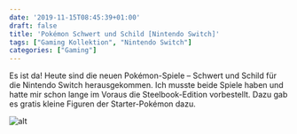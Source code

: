 ```yaml
---
date: '2019-11-15T08:45:39+01:00'
draft: false
title: 'Pokémon Schwert und Schild [Nintendo Switch]'
tags: ["Gaming Kollektion", "Nintendo Switch"]
categories: ["Gaming"]
---
```


Es ist da! Heute sind die neuen Pokémon-Spiele – Schwert und Schild für die Nintendo Switch herausgekommen. Ich musste beide Spiele haben und hatte mir schon lange im Voraus die Steelbook-Edition vorbestellt. Dazu gab es gratis kleine Figuren der Starter-Pokémon dazu.

![alt](/images/pokemon_schwert_schild.jpg)